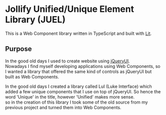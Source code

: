 # Jollify Unified/Unique Element Library (JUEL)

This is a Web Component library written in TypeScript and built with [Lit](https://lit.dev/).  

## Purpose

In the good old days I used to create website using [jQueryUI](https://jqueryui.com/).  
Nowadays I find myself developing applications using Web Components, so I wanted a library that offered the same kind of controls as jQueryUI but built as Web Components.

In the good old days I created a library called LuI (Luke Interface) which added a few unique components that I use on top of jQueryUI. So hence the word 'Unique' in the title, however 'Unified' makes more sense.  
so in the creation of this library I took some of the old source from my previous project and turned them into Web Components.
